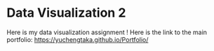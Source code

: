 # Data Visualization 2
Here is my data visualization assignment !
Here is the link to the main portfolio: https://yuchengtaka.github.io/Portfolio/
